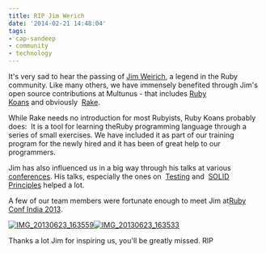 ```yaml
---
title: RIP Jim Werich
date: '2014-02-21 14:48:04'
tags:
- cap-sandeep
- community
- technology
---
```


It's very sad to hear the passing of
[Jim Weirich](http://en.wikipedia.org/wiki/Jim_Weirich), a legend in the Ruby community. Like many others, we have immensely benefited through Jim's open source contributions at Multunus - that includes 
[Ruby Koans](http://rubykoans.com/) and obviously 
[Rake](http://rake.rubyforge.org/).


While Rake needs no introduction for most Rubyists, Ruby Koans probably does:  It is a tool for learning theRuby programming language through a series of small exercises. We have included it as part of our training program for the newly hired and it has been of great help to our programmers.

Jim has also influenced us in a big way through his talks at various 
[conferences](http://confreaks.com/presenters/24-jim-weirich). His talks, especially the ones on 
[Testing](http://vimeo.com/16515526) and 
[SOLID Principles](http://www.confreaks.com/videos/185-rubyconf2009-solid-ruby) helped a lot.


A few of our team members were fortunate enough to meet Jim at[Ruby Conf India 2013](http://rubyconfindia.org/2013/). 


[![IMG_20130623_163559](http://www.multunus.com/wp-content/uploads/2014/02/IMG_20130623_163559-300x225.jpg)](http://www.multunus.com/wp-content/uploads/2014/02/IMG_20130623_163559.jpg)[![IMG_20130623_163533](http://www.multunus.com/wp-content/uploads/2014/02/IMG_20130623_163533-300x225.jpg)](http://www.multunus.com/wp-content/uploads/2014/02/IMG_20130623_163533.jpg)

Thanks a lot Jim for inspiring us, you'll be greatly missed. RIP
